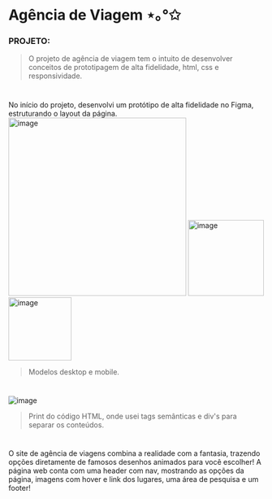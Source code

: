 # Agência de Viagem ⋆｡°✩
### PROJETO:
>O projeto de agência de viagem tem o intuito de desenvolver conceitos de prototipagem de alta fidelidade, html, css e responsividade.
#
No início do projeto, desenvolvi um protótipo de alta fidelidade no Figma, estruturando o layout da página.
<img width="350" alt="image" src="https://github.com/user-attachments/assets/b984179f-c2dd-49be-a3ea-252c31ed5b0b" /> 
<img width="149" alt="image" src="https://github.com/user-attachments/assets/79080c9e-ddc4-4164-8d2c-1cf6ef1ab9df" />
<img width="124" alt="image" src="https://github.com/user-attachments/assets/bb4b440b-280e-4b88-b094-a6391ee4a7ae" />
>Modelos desktop e mobile.
#
![image](https://github.com/user-attachments/assets/14053a4d-bcba-4a6a-b42f-244e5bf265fc)
>Print do código HTML, onde usei tags semânticas e div's para separar os conteúdos.
#
O site de agência de viagens combina a realidade com a fantasia, trazendo opções diretamente de famosos desenhos animados para você escolher! A página web conta com uma header com nav, mostrando as opções da página, imagens com hover e link dos lugares, uma área de pesquisa e um footer!


